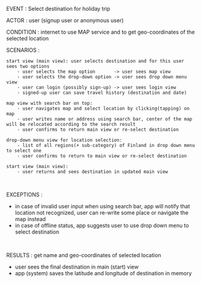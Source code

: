 
EVENT   	 : Select destination for holiday trip  

ACTOR      : user (signup user or anonymous user)  

CONDITION  : internet to use MAP service and to get geo-coordinates of the selected location
 
SCENARIOS  :

    start view (main view): user selects destination and for this user sees two options
        - user selects the map option       -> user sees map view 
        - user selects the drop-down option -> user sees drop down menu view
        - user can login (possibly sign-up) -> user sees login view
        - signed-up user can save travel history (destination and date) 

    map view with search bar on top: 
        - user navigates map and select location by clicking(tapping) on map
        - user writes name or address using search bar, center of the map will be relocated according to the search result
        - user confirms to return main view or re-select destination       

    drop-down menu view for location selection: 
        - list of all regions(+ sub-category) of Finland in drop down menu to select one
        - user confirms to return to main view or re-select destination

    start view (main view):   
        - user returns and sees destination in updated main view   
  

<br>

EXCEPTIONS :  
   - in case of invalid user input when using search bar, 
    app will notify that location not recognized, user can re-write some place or navigate the map instead
   - in case of offline status, app suggests user to use drop down menu to select destination

<br>

RESULTS    : get name and geo-coordinates of selected location  
   - user sees the final destination in main (start) view
   - app (system) saves the latitude and longitude of destination in memory  
 
